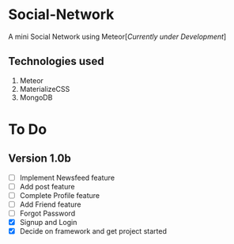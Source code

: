 # Social-Network
A mini Social Network using Meteor[*Currently under Development*]

## Technologies used

1. Meteor
2. MaterializeCSS
3. MongoDB

# To Do

## Version 1.0b
* [ ] Implement Newsfeed feature
* [ ] Add post feature
* [ ] Complete Profile feature
* [ ] Add Friend feature
* [ ] Forgot Password
* [x] Signup and Login
* [x] Decide on framework and get project started
